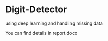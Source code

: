 # Digit-Detector
using deep learning and handling missing data

You can find details in report.docx

